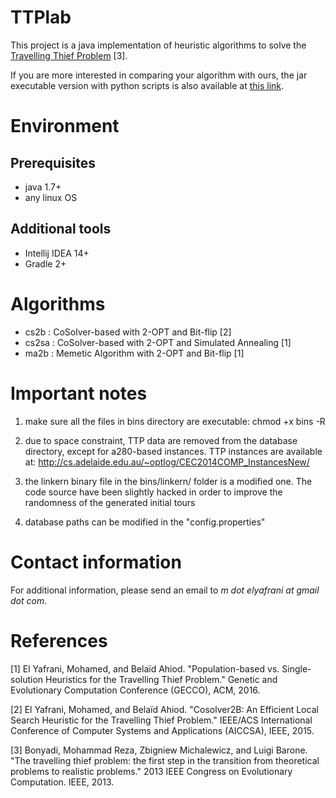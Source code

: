 # TTPlab

This project is a java implementation of heuristic algorithms to solve
the [Travelling Thief Problem](http://cs.adelaide.edu.au/~optlog/research/combinatorial.php) [3].

If you are more interested in comparing your algorithm with ours, 
the jar executable version with python scripts is also available at 
[this link](https://github.com/yafrani/ttplab-jar).


# Environment

## Prerequisites
- java 1.7+
- any linux OS

## Additional tools
- Intellij IDEA 14+
- Gradle 2+


# Algorithms

- cs2b  : CoSolver-based with 2-OPT and Bit-flip [2]
- cs2sa : CoSolver-based with 2-OPT and Simulated Annealing [1]
- ma2b  : Memetic Algorithm with 2-OPT and Bit-flip [1]


# Important notes

1. make sure all the files in bins directory are executable:
   chmod +x bins -R

2. due to space constraint, TTP data are removed from the database directory,
   except for a280-based instances. TTP instances are available at:
   http://cs.adelaide.edu.au/~optlog/CEC2014COMP_InstancesNew/

3. the linkern binary file in the bins/linkern/ folder is a modified one.
   The code source have been slightly hacked in order to improve the randomness of
   the generated initial tours

4. database paths can be modified in the "config.properties"


# Contact information

For additional information, please send an email to *m dot elyafrani at gmail dot com*.


# References

[1] El Yafrani, Mohamed, and Belaïd Ahiod. "Population-based vs. Single-solution Heuristics for the Travelling Thief Problem." Genetic and Evolutionary Computation Conference (GECCO), ACM, 2016.

[2] El Yafrani, Mohamed, and Belaïd Ahiod. "Cosolver2B: An Efficient Local Search Heuristic for the Travelling Thief Problem." IEEE/ACS International Conference of Computer Systems and Applications (AICCSA), IEEE, 2015.

[3] Bonyadi, Mohammad Reza, Zbigniew Michalewicz, and Luigi Barone. "The travelling thief problem: the first step in the transition from theoretical problems to realistic problems." 2013 IEEE Congress on Evolutionary Computation. IEEE, 2013.
